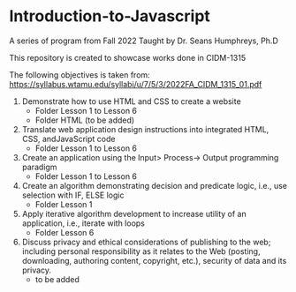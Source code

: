# Introduction-to-Javascript
A series of program from Fall 2022
Taught by Dr. Seans Humphreys, Ph.D

This repository is created to showcase works done in CIDM-1315

The following objectives is taken from:
https://syllabus.wtamu.edu/syllabi/u/7/5/3/2022FA_CIDM_1315_01.pdf


1. Demonstrate how to use HTML and CSS to create a website
    - Folder Lesson 1 to Lesson 6
    - Folder HTML (to be added)
2. Translate web application design instructions into integrated HTML, CSS, andJavaScript code
    - Folder Lesson 1 to Lesson 6
3. Create an application using the Input> Process-> Output programming paradigm
    - Folder Lesson 1 to Lesson 6
4. Create an algorithm demonstrating decision and predicate logic, i.e., use selection with IF, ELSE logic
    - Folder Lesson 1
5. Apply iterative algorithm development to increase utility of an application, i.e., iterate with loops
    - Folder Lesson 6
6. Discuss privacy and ethical considerations of publishing to the web; including personal responsibility as it relates to the Web (posting, downloading, authoring content, copyright, etc.), security of data and its privacy.
    - to be added